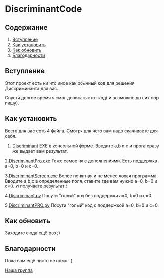 # DiscriminantCode

## Содержание
1. [Вступление](https://github.com/abova29/discriminant#Встуление)
2. [Как установить](https://github.com/abova29/discriminant#Как-установить)
3. [Как обновить](https://github.com/abova29/discriminant#Как-обновить)
4. [Благодарности](https://github.com/abova29/discriminant#Благодарности)

## Вступление

Этот проект есть ни что иное как обычный код для решения Дискриминанта для вас.

Спустя долгое время я смог дописать этот код( и возможно до сих пор пишу).

## Как установить

Всего для вас есть 4 файла.
Смотря для чего вам надо скачиваете для себя.

1. [Discriminant](https://drive.google.com/file/d/1zVb7HPm68isor2z092kRd55SPwV7DGQ5/view?usp=sharing) 
EXE в консольной форме.
Вводите a,b и c и прога сразу же выдает вам результат.

2.[DiscriminantPro.exe]() 
Тоже самое но с дополнениями.
Есть поддержка a=0, b=0 и c=0. 

3.[DiscriminantScreen.exe]()
Более понятная и не менее лохая программа.
Вводите a,b,c в определенные поля, ставите где вам нужно a=0, b=0 и c=0.
И получаете результат!!

4.[Discriminant.py]()
Посути "голый" код без поддержки a=0, b=0 и c=0.

5.[DiscriminantPRO.py]()
Посути "голый" код c поддержкой a=0, b=0 и c=0. 


## Как обновить

Заходите сюда ещё раз ;)



## Благодарности

Пока нам ещё никто не помог (

[Наша группа](https://vk.com/club208855754)
